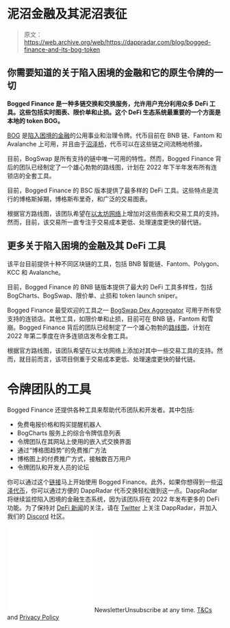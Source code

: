 # 泥沼金融及其泥沼表征

> 原文：<https://web.archive.org/web/https://dappradar.com/blog/bogged-finance-and-its-bog-token>

## 你需要知道的关于陷入困境的金融和它的原生令牌的一切

**Bogged Finance 是一种多链交换和交换服务，允许用户充分利用众多 DeFi 工具。这些包括实时图表、限价单和止损。这个 DeFi 生态系统最重要的一个方面是本地的 token BOG。**

[BOG](https://web.archive.org/web/20220925071459/https://dappradar.com/hub/token/bsc/BOG/BNB?from=0xb09fe1613fe03e7361319d2a43edc17422f36b09) 是[陷入困境的金融](https://web.archive.org/web/20220925071459/https://dappradar.com/other/exchanges/bogged-finance)的公用事业和治理令牌。代币目前在 BNB 链、Fantom 和 Avalanche 上可用，并且由于[沼泽桥](https://web.archive.org/web/20220925071459/https://app.bogged.finance/bsc/bridge)，代币可以在这些链之间流畅地桥接。

目前，BogSwap 是所有支持的链中唯一可用的特性。然而，Bogged Finance 背后的团队已经制定了一个雄心勃勃的路线图，计划在 2022 年下半年发布所有连锁店的全套工具。

目前，Bogged Finance 的 BSC 版本提供了最多样的 DeFi 工具。这些特点是流行的博格斯掉期，博格斯布里奇，和广泛的交易图表。

根据官方路线图，该团队希望在[以太坊网络](https://web.archive.org/web/20220925071459/https://dappradar.com/rankings/protocol/ethereum/category/defi)上增加对这些图表和交易工具的支持。然而，目前，该交易所一直专注于交易成本更低、处理速度更快的替代链。

## 更多关于陷入困境的金融及其 DeFi 工具

该平台目前提供十种不同区块链的工具，包括 BNB 智能链、Fantom、Polygon、KCC 和 Avalanche。

目前，Bogged Finance 的 BNB 链版本提供了最大的 DeFi 工具多样性，包括 BogCharts、BogSwap、限价单、止损和 token launch sniper。

Bogged Finance 最受欢迎的工具之一 [BogSwap Dex Aggregator](https://web.archive.org/web/20220925071459/https://www.publish0x.com/bogged-finance/what-is-bogswap-benefits-of-using-a-dex-aggregator-to-swap-a-xwwpxrr) 可用于所有受支持的连锁店。其他工具，如限价单和止损，目前可在 BNB 链，Fantom 和雪崩。Bogged Finance 背后的团队已经制定了一个雄心勃勃的[路线图](https://web.archive.org/web/20220925071459/https://boggedfinance.medium.com/q1-q2-roadmap-feature-release-dates-and-developer-ama-recap-ff0368fd3aff?source=user_profile---------7-------------------------------)，计划在 2022 年第二季度在许多连锁店发布全套工具。

根据官方路线图，该团队希望在以太坊网络上添加对其中一些交易工具的支持。然而，就目前而言，该项目侧重于交易成本更低、处理速度更快的替代链。

# 令牌团队的工具

Bogged Finance 还提供各种工具来帮助代币团队和开发者。其中包括:

*   免费电报价格和购买提醒机器人
*   BogCharts 服务上的综合令牌信息列表
*   令牌团队在其网站上使用的嵌入式交换界面
*   通过“博格图趋势”的免费推广方法
*   博格图上的付费推广方式，接触数百万用户
*   令牌团队和开发人员的论坛

你可以通过这个[链接](https://web.archive.org/web/20220925071459/https://dappradar.com/other/exchanges/bogged-finance)马上开始使用 Bogged Finance。此外，如果你想得到一些[沼泽代币](https://web.archive.org/web/20220925071459/https://dappradar.com/hub/token/bsc/BOG/BNB?from=0xb09fe1613fe03e7361319d2a43edc17422f36b09)，你可以通过方便的 DappRadar 代币交换轻松做到这一点。DappRadar 将继续监控陷入困境的金融生态系统，因为该团队将在 2022 年发布更多的 DeFi 功能。为了保持对 [DeFi 新闻](https://web.archive.org/web/20220925071459/https://dappradar.com/blog/category/defi)的关注，请在 [Twitter](https://web.archive.org/web/20220925071459/https://twitter.com/dappradar) 上关注 DappRadar，并加入我们的 [Discord](https://web.archive.org/web/20220925071459/https://discord.gg/4ybbssrHkm) 社区。

![](img/6d5a4a2d609c56e1a5771717e54ba759.png) NewsletterUnsubscribe at any time. [T&Cs](https://web.archive.org/web/20220925071459/https://dappradar.com/terms) and [Privacy Policy](https://web.archive.org/web/20220925071459/https://dappradar.com/privacy-policy)